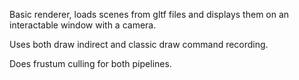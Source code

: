 Basic renderer, loads scenes from gltf files and displays them on an interactable window with a camera.

Uses both draw indirect and classic draw command recording.

Does frustum culling for both pipelines.
